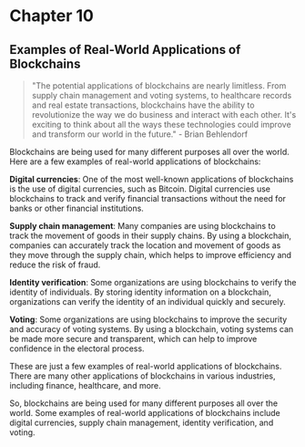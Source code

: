 # Chapter 10

## Examples of Real-World Applications of Blockchains

> "The potential applications of blockchains are nearly limitless. From supply chain management and voting systems, to healthcare records and real estate transactions, blockchains have the ability to revolutionize the way we do business and interact with each other. It's exciting to think about all the ways these technologies could improve and transform our world in the future." - Brian Behlendorf

Blockchains are being used for many different purposes all over the world. Here are a few examples of real-world applications of blockchains:

**Digital currencies**: One of the most well-known applications of blockchains is the use of digital currencies, such as Bitcoin. Digital currencies use blockchains to track and verify financial transactions without the need for banks or other financial institutions.

**Supply chain management**: Many companies are using blockchains to track the movement of goods in their supply chains. By using a blockchain, companies can accurately track the location and movement of goods as they move through the supply chain, which helps to improve efficiency and reduce the risk of fraud.

**Identity verification**: Some organizations are using blockchains to verify the identity of individuals. By storing identity information on a blockchain, organizations can verify the identity of an individual quickly and securely.

**Voting**: Some organizations are using blockchains to improve the security and accuracy of voting systems. By using a blockchain, voting systems can be made more secure and transparent, which can help to improve confidence in the electoral process.

These are just a few examples of real-world applications of blockchains. There are many other applications of blockchains in various industries, including finance, healthcare, and more.

So, blockchains are being used for many different purposes all over the world. Some examples of real-world applications of blockchains include digital currencies, supply chain management, identity verification, and voting.
